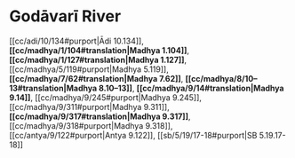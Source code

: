 # Godāvarī River

[[cc/adi/10/134#purport|Ādi 10.134]], **[[cc/madhya/1/104#translation|Madhya 1.104]]**, **[[cc/madhya/1/127#translation|Madhya 1.127]]**, [[cc/madhya/5/119#purport|Madhya 5.119]], **[[cc/madhya/7/62#translation|Madhya 7.62]]**, **[[cc/madhya/8/10–13#translation|Madhya 8.10–13]]**, **[[cc/madhya/9/14#translation|Madhya 9.14]]**, [[cc/madhya/9/245#purport|Madhya 9.245]], [[cc/madhya/9/311#purport|Madhya 9.311]], **[[cc/madhya/9/317#translation|Madhya 9.317]]**, [[cc/madhya/9/318#purport|Madhya 9.318]], [[cc/antya/9/122#purport|Antya 9.122]], [[sb/5/19/17-18#purport|SB 5.19.17-18]]

